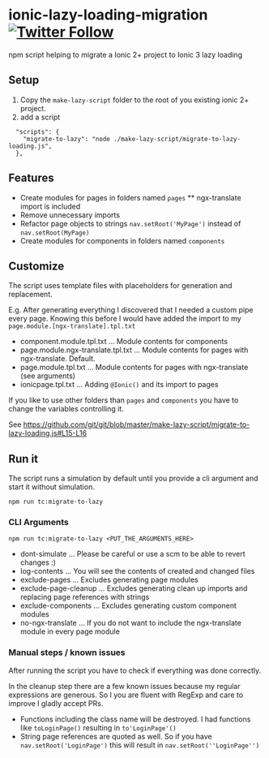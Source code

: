 # ionic-lazy-loading-migration [![Twitter Follow](https://img.shields.io/twitter/follow/michaelowl_web.svg?style=social&label=Follow&style=flat-square)](https://twitter.com/michaelowl_web)

npm script helping to migrate a Ionic 2+ project to Ionic 3 lazy loading

## Setup

1. Copy the `make-lazy-script` folder to the root of you existing ionic 2+ project.
2. add a script
```
  "scripts": {
    "migrate-to-lazy": "node ./make-lazy-script/migrate-to-lazy-loading.js",
  },
```

## Features

* Create modules for pages in folders named `pages`
** ngx-translate import is included
* Remove unnecessary imports
* Refactor page objects to strings
`nav.setRoot('MyPage')` instead of `nav.setRoot(MyPage)` 
* Create modules for components in folders named `components`

## Customize

The script uses template files with placeholders for generation and replacement. 

E.g. After generating everything I discovered that I needed a custom pipe every page. 
Knowing this before I would have added the import to my `page.module.[ngx-translate].tpl.txt`
  
* component.module.tpl.txt ... Module contents for components
* page.module.ngx-translate.tpl.txt ... Module contents for pages with ngx-translate. Default.
* page.module.tpl.txt ... Module contents for pages with ngx-translate (see arguments)
* ionicpage.tpl.txt ... Adding `@Ionic()` and its import to pages

If you like to use other folders than `pages` and `components` you have to change the variables controlling it.

See https://github.com/git/git/blob/master/make-lazy-script/migrate-to-lazy-loading.js#L15-L16


## Run it

The script runs a simulation by default until you provide a cli argument and start it without simulation.

```
npm run tc:migrate-to-lazy
```


### CLI Arguments

```
npm run tc:migrate-to-lazy <PUT_THE_ARGUMENTS_HERE>
```

* dont-simulate ... Please be careful or use a scm to be able to revert changes :)
* log-contents ... You will see the contents of created and changed files
* exclude-pages ... Excludes generating page modules
* exclude-page-cleanup ... Excludes generating clean up imports and replacing page references with strings
* exclude-components ... Excludes generating custom component modules
* no-ngx-translate ... If you do not want to include the ngx-translate module in every page module

### Manual steps / known issues

After running the script you have to check if everything was done correctly.

In the cleanup step there are a few known issues because my regular expressions are generous. 
So I you are fluent with RegExp and care to improve I gladly accept PRs.

* Functions including the class name will be destroyed. I had functions like `toLoginPage()` resulting in `to'LoginPage'()`
* String page references are quoted as well. So if you have `nav.setRoot('LoginPage')` this will result in `nav.setRoot(''LoginPage'')` 


